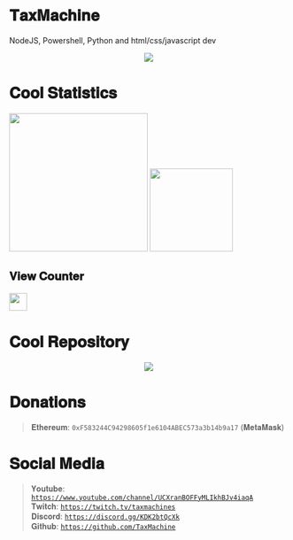 # 𝐓𝐚𝐱𝐌𝐚𝐜𝐡𝐢𝐧𝐞
NodeJS, Powershell, Python and html/css/javascript dev
<div align="center">
    <img src="https://discord.c99.nl/widget/theme-2/667170416007053313.png">
</div>

# 𝐂𝐨𝐨𝐥 𝐒𝐭𝐚𝐭𝐢𝐬𝐭𝐢𝐜𝐬
<div>
    <img src="https://github-readme-stats.vercel.app/api/top-langs/?username=TaxMachine&theme=onedark&custom_title=Stupid%20Languages%20i%20use&title_color=00C800&text_color=00C800&border_color=9600AC&bg_color=DEG,4D0094,7C0094,9F00C7&hide=c%23,lua" height="250" left />
    <img src="https://github-readme-stats.vercel.app/api?username=TaxMachine&show_icons=true&title_color=00C800&text_color=00C800&border_color=9600AC&bg_color=DEG,4D0094,7C0094,9F00C7" right height="150" />
</div>

## 𝐕𝐢𝐞𝐰 𝐂𝐨𝐮𝐧𝐭𝐞𝐫
<img src="https://profile-counter.glitch.me/TaxMachine/count.svg" height="32" />

# 𝐂𝐨𝐨𝐥 𝐑𝐞𝐩𝐨𝐬𝐢𝐭𝐨𝐫𝐲
<div align="center">
    <img src="https://github-readme-stats.vercel.app/api/pin/?username=TaxMachine&repo=PowershellTokenGrabberV2&title_color=00C800&text_color=00C800&border_color=9600AC&bg_color=DEG,4D0094,7C0094,9F00C7" />
</div>

# 𝐃𝐨𝐧𝐚𝐭𝐢𝐨𝐧𝐬
>𝐄𝐭𝐡𝐞𝐫𝐞𝐮𝐦: <code>0xF583244C94298605f1e6104ABEC573a3b14b9a17</code> (𝐌𝐞𝐭𝐚𝐌𝐚𝐬𝐤)<br>

# 𝐒𝐨𝐜𝐢𝐚𝐥 𝐌𝐞𝐝𝐢𝐚
>𝐘𝐨𝐮𝐭𝐮𝐛𝐞: <code>https://www.youtube.com/channel/UCXranBOFFyMLIkhBJv4iaqA</code><br>
>𝐓𝐰𝐢𝐭𝐜𝐡: <code>https://twitch.tv/taxmachines</code><br>
>𝐃𝐢𝐬𝐜𝐨𝐫𝐝: <code>https://discord.gg/KDK2btQcXk</code><br>
>𝐆𝐢𝐭𝐡𝐮𝐛: <code>https://github.com/TaxMachine</code><br>
